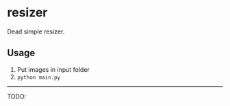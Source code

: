 # resizer

Dead simple resizer.

## Usage

1. Put images in input folder
2. `python main.py`

---

TODO:

